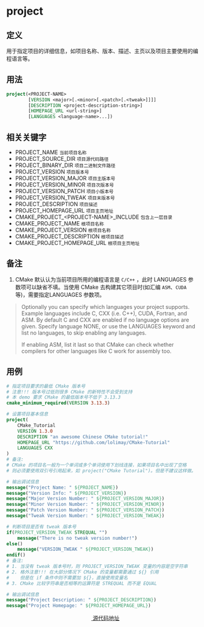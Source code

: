 # project
## 定义
用于指定项目的详细信息，如项目名称、版本、描述、主页以及项目主要使用的编程语言等。
## 用法
````cmake
project(<PROJECT-NAME>
        [VERSION <major>[.<minor>[.<patch>[.<tweak>]]]]
        [DESCRIPTION <project-description-string>]
        [HOMEPAGE_URL <url-string>]
        [LANGUAGES <language-name>...])
````
## 相关关键字
- PROJECT_NAME `当前项目名称`
- PROJECT_SOURCE_DIR `项目源代码路径`
- PROJECT_BINARY_DIR `项目二进制文件路径`
- PROJECT_VERSION `项目版本号`
- PROJECT_VERSION_MAJOR `项目主版本号`
- PROJECT_VERSION_MINOR `项目次版本号`
- PROJECT_VERSION_PATCH `项目小版本号`
- PROJECT_VERSION_TWEAK `项目末版本号`
- PROJECT_DESCRIPTION `项目描述`
- PROJECT_HOMEPAGE_URL `项目主页地址`
- CMAKE_PROJECT_\<PROJECT-NAME\>_INCLUDE `包含上一层目录`
- CMAKE_PROJECT_NAME `根项目名称`
- CMAKE_PROJECT_VERSION `根项目名称`
- CMAKE_PROJECT_DESCRIPTION `根项目描述`
- CMAKE_PROJECT_HOMEPAGE_URL `根项目主页地址`

## 备注
1. CMake 默认认为当前项目所用的编程语言是 `C/C++` ，此时 LANGUAGES 参数项可以缺省不填。当使用 CMake 去构建其它项目时(如汇编 `ASM`、`CUDA` 等)，需要指定LANGUAGES 参数项。

> Optionally you can specify which languages your project supports. Example languages include C, CXX (i.e. C++), CUDA, Fortran, and ASM. By default C and CXX are enabled if no language options are given. Specify language NONE, or use the LANGUAGES keyword and list no languages, to skip enabling any languages.
>
> If enabling ASM, list it last so that CMake can check whether compilers for other languages like C work for assembly too.

## 用例
````cmake
# 指定项目要求的最低 CMake 版本号
# 注意!!! 版本号过低则很多 CMake 的新特性不会受到支持
# 本 demo 要求 CMake 的最低版本号不低于 3.13.3
cmake_minimum_required(VERSION 3.13.3)

# 设置项目基本信息
project(
    CMake_Tutorial
    VERSION 1.3.0
    DESCRIPTION "an awesome Chinese CMake tutorial!"
    HOMEPAGE_URL "https://github.com/lolimay/CMake-Tutorial"
    LANGUAGES CXX                                    
)
# 备注:
# CMake 的项目名一般为一个单词或多个单词使用下划线连接，如果项目名中出现了空格
# 则必须要使用双引号引用起来，如 project("CMake Tutorial")。但是不建议这样做。

# 输出调试信息
message("Project Name: " ${PROJECT_NAME})
message("Version Info: " ${PROJECT_VERSION})
message("Major Version Number: " ${PROJECT_VERSION_MAJOR})
message("Minor Version Number: " ${PROJECT_VERSION_MINOR})
message("Patch Version Number: " ${PROJECT_VERSION_PATCH})
message("Tweak Version Number: " ${PROJECT_VERSION_TWEAK})

# 判断项目是否有 tweak 版本号
if(PROJECT_VERSION_TWEAK STREQUAL "")
    message("There is no tweak version number!")
else()
    message("VERSION_TWEAK " ${PROJECT_VERSION_TWEAK})
endif()
# 备注:
# 1. 当没有 tweak 版本号时，则 PROJECT_VERSION_TWEAK 变量的内容是空字符串
# 2. 格外注意!!! 在大部分情况下 CMake 的变量都需要通过 ${} 引用
#    但是在 if 条件中则不需要加 ${}，直接使用变量名
# 3. CMake 比较字符串是否相等的运算符是 STREQUAL 而不是 EQUAL

# 输出调试信息
message("Project Description: " ${PROJECT_DESCRIPTION})
message("Project Homepage: " ${PROJECT_HOMEPAGE_URL})
````

<p align="center"><a href="https://github.com/lolimay/CMake-Tutorial/blob/master/demos/directives/project_1/CMakeLists.txt"><img src="https://github.com/favicon.ico" height="16"> 源代码地址</a></p>